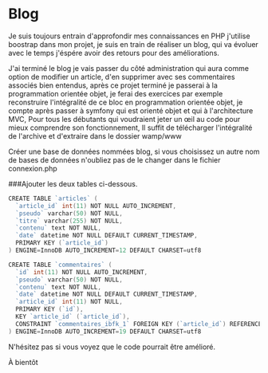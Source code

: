 # Blog
Je suis toujours entrain d'approfondir mes connaissances en PHP j'utilise boostrap dans mon projet, je suis en train de réaliser un blog, qui va évoluer avec le temps j'éspére avoir des retours pour des améliorations.

J'ai terminé le blog je vais passer du côté administration qui aura comme option de modifier un article, d'en supprimer avec ses commentaires associés bien entendus,
après ce projet terminé je passerai à la programmation orientée objet, je ferai des exercices par exemple reconstruire l'intégralité de ce bloc en programmation orientée objet,
je compte après passer à symfony qui est orienté objet et qui à l'architecture MVC, Pour tous les débutants qui voudraient jeter un œil au code pour mieux comprendre son fonctionnement,
Il suffit de télécharger l'intégralité de l'archive et d'extraire dans le dossier wamp/www

Créer une base de données nommées blog, si vous choisissez un autre nom de bases de données n'oubliez pas de le changer dans le fichier connexion.php

###Ajouter les deux tables ci-dessous.

```go
CREATE TABLE `articles` (
  `article_id` int(11) NOT NULL AUTO_INCREMENT,
  `pseudo` varchar(50) NOT NULL,
  `titre` varchar(255) NOT NULL,
  `contenu` text NOT NULL,
  `date` datetime NOT NULL DEFAULT CURRENT_TIMESTAMP,
  PRIMARY KEY (`article_id`)
) ENGINE=InnoDB AUTO_INCREMENT=12 DEFAULT CHARSET=utf8

CREATE TABLE `commentaires` (
  `id` int(11) NOT NULL AUTO_INCREMENT,
  `pseudo` varchar(50) NOT NULL,
  `contenu` text NOT NULL,
  `date` datetime NOT NULL DEFAULT CURRENT_TIMESTAMP,
  `article_id` int(11) NOT NULL,
  PRIMARY KEY (`id`),
  KEY `article_id` (`article_id`),
  CONSTRAINT `commentaires_ibfk_1` FOREIGN KEY (`article_id`) REFERENCES `articles` (`article_id`) ON DELETE CASCADE ON UPDATE CASCADE
) ENGINE=InnoDB AUTO_INCREMENT=19 DEFAULT CHARSET=utf8
```
N'hésitez pas si vous voyez que le code pourrait être amélioré.

À bientôt
